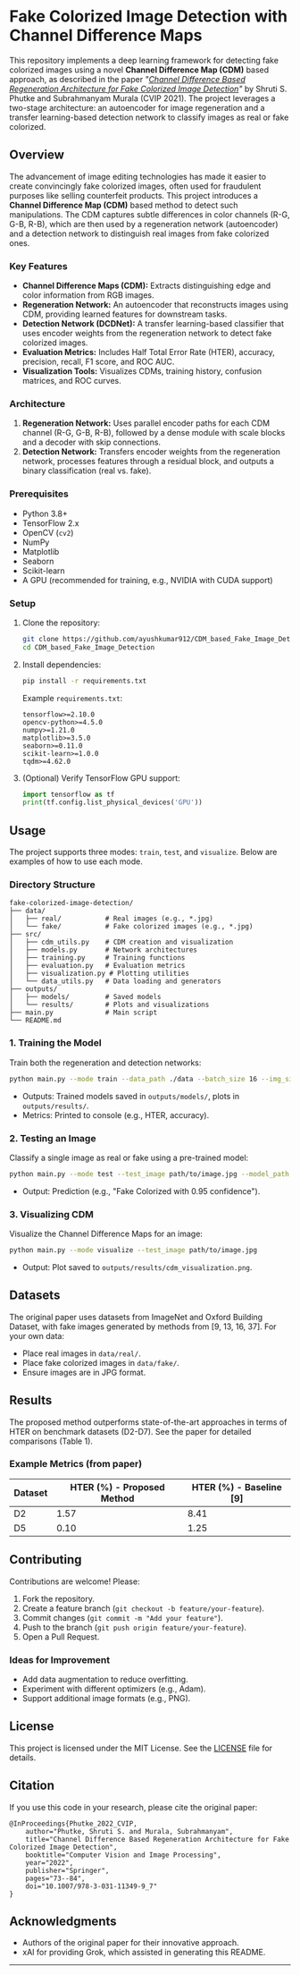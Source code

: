 # Fake Colorized Image Detection with Channel Difference Maps

This repository implements a deep learning framework for detecting fake colorized images using a novel **Channel Difference Map (CDM)** based approach, as described in the paper *"[Channel Difference Based Regeneration Architecture for Fake Colorized Image Detection](https://link.springer.com/chapter/10.1007/978-3-031-11349-9_7)"* by Shruti S. Phutke and Subrahmanyam Murala (CVIP 2021). The project leverages a two-stage architecture: an autoencoder for image regeneration and a transfer learning-based detection network to classify images as real or fake colorized.

## Overview

The advancement of image editing technologies has made it easier to create convincingly fake colorized images, often used for fraudulent purposes like selling counterfeit products. This project introduces a **Channel Difference Map (CDM)** based method to detect such manipulations. The CDM captures subtle differences in color channels (R-G, G-B, R-B), which are then used by a regeneration network (autoencoder) and a detection network to distinguish real images from fake colorized ones.

### Key Features
- **Channel Difference Maps (CDM):** Extracts distinguishing edge and color information from RGB images.
- **Regeneration Network:** An autoencoder that reconstructs images using CDM, providing learned features for downstream tasks.
- **Detection Network (DCDNet):** A transfer learning-based classifier that uses encoder weights from the regeneration network to detect fake colorized images.
- **Evaluation Metrics:** Includes Half Total Error Rate (HTER), accuracy, precision, recall, F1 score, and ROC AUC.
- **Visualization Tools:** Visualizes CDMs, training history, confusion matrices, and ROC curves.

### Architecture
1. **Regeneration Network:** Uses parallel encoder paths for each CDM channel (R-G, G-B, R-B), followed by a dense module with scale blocks and a decoder with skip connections.
2. **Detection Network:** Transfers encoder weights from the regeneration network, processes features through a residual block, and outputs a binary classification (real vs. fake).

### Prerequisites
- Python 3.8+
- TensorFlow 2.x
- OpenCV (`cv2`)
- NumPy
- Matplotlib
- Seaborn
- Scikit-learn
- A GPU (recommended for training, e.g., NVIDIA with CUDA support)

### Setup
1. Clone the repository:
   ```bash
   git clone https://github.com/ayushkumar912/CDM_based_Fake_Image_Detection.git
   cd CDM_based_Fake_Image_Detection 
   ```

2. Install dependencies:
   ```bash
   pip install -r requirements.txt
   ```

   Example `requirements.txt`:
   ```
   tensorflow>=2.10.0
   opencv-python>=4.5.0
   numpy>=1.21.0
   matplotlib>=3.5.0
   seaborn>=0.11.0
   scikit-learn>=1.0.0
   tqdm>=4.62.0
   ```

3. (Optional) Verify TensorFlow GPU support:
   ```python
   import tensorflow as tf
   print(tf.config.list_physical_devices('GPU'))
   ```

## Usage

The project supports three modes: `train`, `test`, and `visualize`. Below are examples of how to use each mode.

### Directory Structure
```
fake-colorized-image-detection/
├── data/
│   ├── real/           # Real images (e.g., *.jpg)
│   └── fake/           # Fake colorized images (e.g., *.jpg)
├── src/
│   ├── cdm_utils.py    # CDM creation and visualization
│   ├── models.py       # Network architectures
│   ├── training.py     # Training functions
│   ├── evaluation.py   # Evaluation metrics
│   ├── visualization.py # Plotting utilities
│   └── data_utils.py   # Data loading and generators
├── outputs/
│   ├── models/         # Saved models
│   └── results/        # Plots and visualizations
├── main.py             # Main script
└── README.md
```

### 1. Training the Model
Train both the regeneration and detection networks:
```bash
python main.py --mode train --data_path ./data --batch_size 16 --img_size 256 --epochs_regen 50 --epochs_detect 50
```
- Outputs: Trained models saved in `outputs/models/`, plots in `outputs/results/`.
- Metrics: Printed to console (e.g., HTER, accuracy).

### 2. Testing an Image
Classify a single image as real or fake using a pre-trained model:
```bash
python main.py --mode test --test_image path/to/image.jpg --model_path outputs/models/detection_model.h5 --img_size 256
```
- Output: Prediction (e.g., "Fake Colorized with 0.95 confidence").

### 3. Visualizing CDM
Visualize the Channel Difference Maps for an image:
```bash
python main.py --mode visualize --test_image path/to/image.jpg
```
- Output: Plot saved to `outputs/results/cdm_visualization.png`.

## Datasets
The original paper uses datasets from ImageNet and Oxford Building Dataset, with fake images generated by methods from [9, 13, 16, 37]. For your own data:
- Place real images in `data/real/`.
- Place fake colorized images in `data/fake/`.
- Ensure images are in JPG format.

## Results
The proposed method outperforms state-of-the-art approaches in terms of HTER on benchmark datasets (D2-D7). See the paper for detailed comparisons (Table 1).

### Example Metrics (from paper)
| Dataset | HTER (%) - Proposed Method | HTER (%) - Baseline [9] |
|---------|----------------------------|-------------------------|
| D2      | 1.57                       | 8.41                    |
| D5      | 0.10                       | 1.25                    |

## Contributing
Contributions are welcome! Please:
1. Fork the repository.
2. Create a feature branch (`git checkout -b feature/your-feature`).
3. Commit changes (`git commit -m "Add your feature"`).
4. Push to the branch (`git push origin feature/your-feature`).
5. Open a Pull Request.

### Ideas for Improvement
- Add data augmentation to reduce overfitting.
- Experiment with different optimizers (e.g., Adam).
- Support additional image formats (e.g., PNG).

## License
This project is licensed under the MIT License. See the [LICENSE](LICENSE) file for details.

## Citation
If you use this code in your research, please cite the original paper:
```
@InProceedings{Phutke_2022_CVIP,
    author="Phutke, Shruti S. and Murala, Subrahmanyam",
    title="Channel Difference Based Regeneration Architecture for Fake Colorized Image Detection",
    booktitle="Computer Vision and Image Processing",
    year="2022",
    publisher="Springer",
    pages="73--84",
    doi="10.1007/978-3-031-11349-9_7"
}
```

## Acknowledgments
- Authors of the original paper for their innovative approach.
- xAI for providing Grok, which assisted in generating this README.

---

